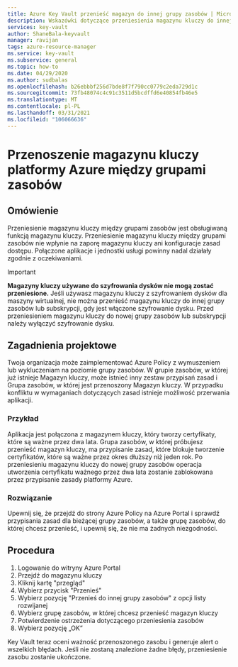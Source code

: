 ```yaml
---
title: Azure Key Vault przenieść magazyn do innej grupy zasobów | Microsoft Docs
description: Wskazówki dotyczące przeniesienia magazynu kluczy do innej grupy zasobów.
services: key-vault
author: ShaneBala-keyvault
manager: ravijan
tags: azure-resource-manager
ms.service: key-vault
ms.subservice: general
ms.topic: how-to
ms.date: 04/29/2020
ms.author: sudbalas
ms.openlocfilehash: b26ebbbf256d7bde8f7f790cc0779c2eda729d1c
ms.sourcegitcommit: 73fb48074c4c91c3511d5bcdffd6e40854fb46e5
ms.translationtype: MT
ms.contentlocale: pl-PL
ms.lasthandoff: 03/31/2021
ms.locfileid: "106066636"
---
```

# <a name="moving-an-azure-key-vault-across-resource-groups"></a>Przenoszenie magazynu kluczy platformy Azure między grupami zasobów

## <a name="overview"></a>Omówienie

Przeniesienie magazynu kluczy między grupami zasobów jest obsługiwaną funkcją magazynu kluczy. Przeniesienie magazynu kluczy między grupami zasobów nie wpłynie na zaporę magazynu kluczy ani konfiguracje zasad dostępu. Połączone aplikacje i jednostki usługi powinny nadal działały zgodnie z oczekiwaniami.

> [!IMPORTANT]
> **Magazyny kluczy używane do szyfrowania dysków nie mogą zostać przeniesione.**
> Jeśli używasz magazynu kluczy z szyfrowaniem dysków dla maszyny wirtualnej, nie można przenieść magazynu kluczy do innej grupy zasobów lub subskrypcji, gdy jest włączone szyfrowanie dysku. Przed przeniesieniem magazynu kluczy do nowej grupy zasobów lub subskrypcji należy wyłączyć szyfrowanie dysku. 

## <a name="design-considerations"></a>Zagadnienia projektowe

Twoja organizacja może zaimplementować Azure Policy z wymuszeniem lub wykluczeniam na poziomie grupy zasobów. W grupie zasobów, w której już istnieje Magazyn kluczy, może istnieć inny zestaw przypisań zasad i Grupa zasobów, w której jest przenoszony Magazyn kluczy. W przypadku konfliktu w wymaganiach dotyczących zasad istnieje możliwość przerwania aplikacji.

### <a name="example"></a>Przykład

Aplikacja jest połączona z magazynem kluczy, który tworzy certyfikaty, które są ważne przez dwa lata. Grupa zasobów, w której próbujesz przenieść magazyn kluczy, ma przypisanie zasad, które blokuje tworzenie certyfikatów, które są ważne przez okres dłuższy niż jeden rok. Po przeniesieniu magazynu kluczy do nowej grupy zasobów operacja utworzenia certyfikatu ważnego przez dwa lata zostanie zablokowana przez przypisanie zasady platformy Azure.

### <a name="solution"></a>Rozwiązanie

Upewnij się, że przejdź do strony Azure Policy na Azure Portal i sprawdź przypisania zasad dla bieżącej grupy zasobów, a także grupę zasobów, do której chcesz przenieść, i upewnij się, że nie ma żadnych niezgodności.

## <a name="procedure"></a>Procedura

1. Logowanie do witryny Azure Portal
2. Przejdź do magazynu kluczy
3. Kliknij kartę "przegląd"
4. Wybierz przycisk "Przenieś"
5. Wybierz pozycję "Przenieś do innej grupy zasobów" z opcji listy rozwijanej
6. Wybierz grupę zasobów, w której chcesz przenieść magazyn kluczy
7. Potwierdzenie ostrzeżenia dotyczącego przeniesienia zasobów
8. Wybierz pozycję „OK”

Key Vault teraz oceni ważność przenoszonego zasobu i generuje alert o wszelkich błędach. Jeśli nie zostaną znalezione żadne błędy, przeniesienie zasobu zostanie ukończone. 
